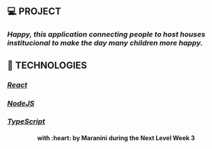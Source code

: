  ## 💻 PROJECT
  ### *Happy, this application connecting people to host houses institucional to make the day many children more happy.*

 ## 🚀 TECHNOLOGIES
  ### [*React*](https://en.reactjs.org/)
  ### [*NodeJS*](https://nodejs.org/en/)
  ### [*TypeScript*](https://www.typescriptlang.org/)



<h4 align="center">with :heart: by Maranini during the Next Level Week 3</h4>
